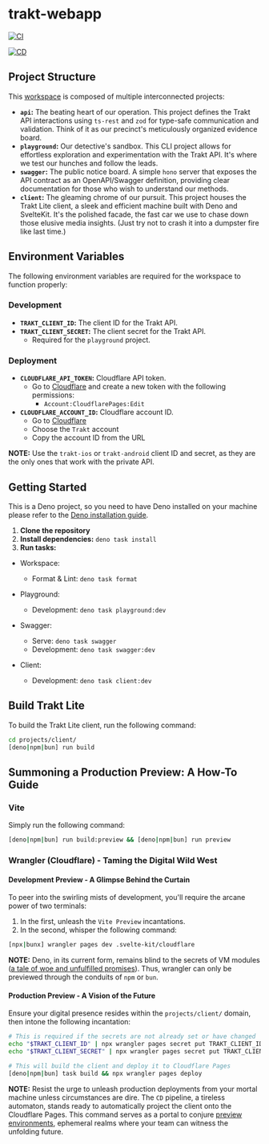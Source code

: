 # trakt-webapp

[![CI](https://github.com/trakt/trakt-webapp/actions/workflows/ci.yml/badge.svg)](https://github.com/trakt/trakt-webapp/actions/workflows/ci.yml)

[![CD](https://github.com/trakt/trakt-webapp/actions/workflows/cd.yml/badge.svg)](https://github.com/trakt/trakt-webapp/actions/workflows/cd.yml)

## Project Structure

This [workspace](https://docs.deno.com/runtime/fundamentals/workspaces/) is
composed of multiple interconnected projects:

- **`api`:** The beating heart of our operation. This project defines the Trakt
  API interactions using `ts-rest` and `zod` for type-safe communication and
  validation. Think of it as our precinct's meticulously organized evidence
  board.
- **`playground`:** Our detective's sandbox. This CLI project allows for
  effortless exploration and experimentation with the Trakt API. It's where we
  test our hunches and follow the leads.
- **`swagger`:** The public notice board. A simple `hono` server that exposes
  the API contract as an OpenAPI/Swagger definition, providing clear
  documentation for those who wish to understand our methods.
- **`client`:** The gleaming chrome of our pursuit. This project houses the
  Trakt Lite client, a sleek and efficient machine built with Deno and
  SvelteKit. It's the polished facade, the fast car we use to chase down those
  elusive media insights. (Just try not to crash it into a dumpster fire like
  last time.)

## Environment Variables

The following environment variables are required for the workspace to function
properly:

### Development

- **`TRAKT_CLIENT_ID`:** The client ID for the Trakt API.
- **`TRAKT_CLIENT_SECRET`:** The client secret for the Trakt API.
  - Required for the `playground` project.

### Deployment

- **`CLOUDFLARE_API_TOKEN`:** Cloudflare API token.
  - Go to [Cloudflare](https://dash.cloudflare.com/profile/api-tokens) and
    create a new token with the following permissions:
    - `Account:CloudflarePages:Edit`
- **`CLOUDFLARE_ACCOUNT_ID`:** Cloudflare account ID.
  - Go to [Cloudflare](https://dash.cloudflare.com/)
  - Choose the `Trakt` account
  - Copy the account ID from the URL

**NOTE:** Use the `trakt-ios` or `trakt-android` client ID and secret, as they
are the only ones that work with the private API.

## Getting Started

This is a Deno project, so you need to have Deno installed on your machine
please refer to the
[Deno installation guide](https://docs.deno.com/runtime/getting_started/installation/).

1. **Clone the repository**
1. **Install dependencies:** `deno task install`
1. **Run tasks:**

- Workspace:
  - Format & Lint: `deno task format`

- Playground:
  - Development: `deno task playground:dev`

- Swagger:
  - Serve: `deno task swagger`
  - Development: `deno task swagger:dev`

- Client:
  - Development: `deno task client:dev`

## Build Trakt Lite

To build the Trakt Lite client, run the following command:

```sh
cd projects/client/
[deno|npm|bun] run build
```

## Summoning a Production Preview: A How-To Guide

### Vite

Simply run the following command:

```sh
[deno|npm|bun] run build:preview && [deno|npm|bun] run preview
```

### Wrangler (Cloudflare) - Taming the Digital Wild West

#### Development Preview - A Glimpse Behind the Curtain

To peer into the swirling mists of development, you'll require the arcane power
of two terminals:

1. In the first, unleash the `Vite Preview` incantations.
2. In the second, whisper the following command:

```sh
[npx|bunx] wrangler pages dev .svelte-kit/cloudflare
```

**NOTE:** Deno, in its current form, remains blind to the secrets of VM modules
([a tale of woe and unfulfilled promises](https://github.com/denoland/deno/issues/26349)).
Thus, wrangler can only be previewed through the conduits of `npm` or `bun`.

#### Production Preview - A Vision of the Future

Ensure your digital presence resides within the `projects/client/` domain, then
intone the following incantation:

```sh
# This is required if the secrets are not already set or have changed
echo "$TRAKT_CLIENT_ID" | npx wrangler pages secret put TRAKT_CLIENT_ID
echo "$TRAKT_CLIENT_SECRET" | npx wrangler pages secret put TRAKT_CLIENT_SECRET

# This will build the client and deploy it to Cloudflare Pages
[deno|npm|bun] task build && npx wrangler pages deploy
```

**NOTE:** Resist the urge to unleash production deployments from your mortal
machine unless circumstances are dire. The `CD` pipeline, a tireless automaton,
stands ready to automatically project the client onto the Cloudflare Pages. This
command serves as a portal to conjure
[preview environments](https://developers.cloudflare.com/pages/configuration/preview-deployments/),
ephemeral realms where your team can witness the unfolding future.
